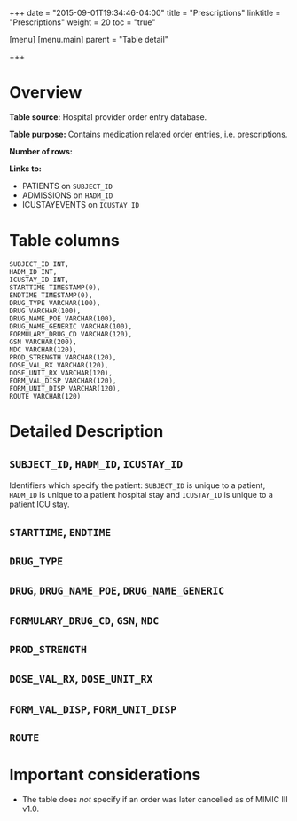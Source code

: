 +++
date = "2015-09-01T19:34:46-04:00"
title = "Prescriptions"
linktitle = "Prescriptions"
weight = 20
toc = "true"

[menu]
  [menu.main]
    parent = "Table detail"

+++

# Overview

**Table source:** Hospital provider order entry database.

**Table purpose:** Contains medication related order entries, i.e. prescriptions.

**Number of rows:**

**Links to:**

* PATIENTS on `SUBJECT_ID`
* ADMISSIONS on `HADM_ID`
* ICUSTAYEVENTS on `ICUSTAY_ID`

# Table columns

	SUBJECT_ID INT, 
	HADM_ID INT, 
	ICUSTAY_ID INT, 
	STARTTIME TIMESTAMP(0), 
	ENDTIME TIMESTAMP(0), 
	DRUG_TYPE VARCHAR(100), 
	DRUG VARCHAR(100), 
	DRUG_NAME_POE VARCHAR(100), 
	DRUG_NAME_GENERIC VARCHAR(100), 
	FORMULARY_DRUG_CD VARCHAR(120), 
	GSN VARCHAR(200), 
	NDC VARCHAR(120), 
	PROD_STRENGTH VARCHAR(120), 
	DOSE_VAL_RX VARCHAR(120), 
	DOSE_UNIT_RX VARCHAR(120), 
	FORM_VAL_DISP VARCHAR(120), 
	FORM_UNIT_DISP VARCHAR(120), 
	ROUTE VARCHAR(120)
	
# Detailed Description

## `SUBJECT_ID`, `HADM_ID`, `ICUSTAY_ID`

Identifiers which specify the patient: `SUBJECT_ID` is unique to a patient, `HADM_ID` is unique to a patient hospital stay and `ICUSTAY_ID` is unique to a patient ICU stay.

## `STARTTIME`, `ENDTIME`

## `DRUG_TYPE`

## `DRUG`, `DRUG_NAME_POE`, `DRUG_NAME_GENERIC`

## `FORMULARY_DRUG_CD`, `GSN`, `NDC`

## `PROD_STRENGTH`

## `DOSE_VAL_RX`, `DOSE_UNIT_RX`

## `FORM_VAL_DISP`, `FORM_UNIT_DISP`

## `ROUTE`



# Important considerations

* The table does *not* specify if an order was later cancelled as of MIMIC III v1.0.